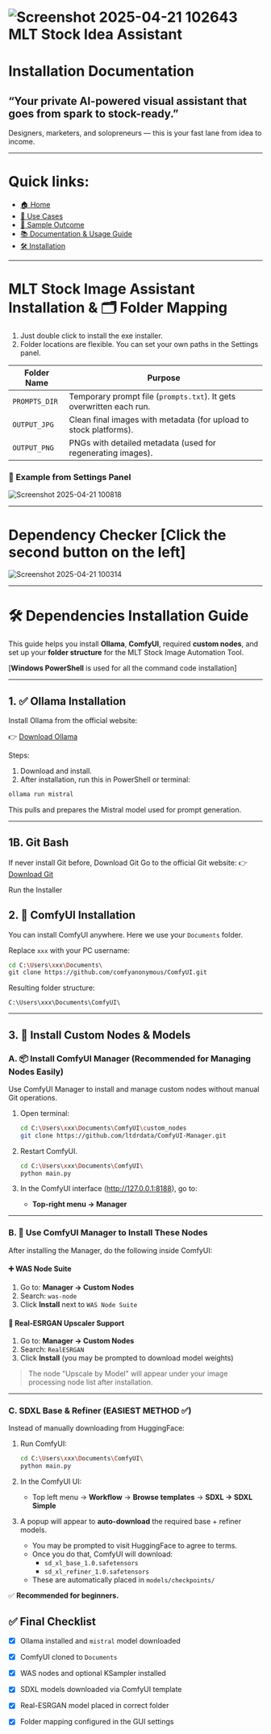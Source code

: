 # ![Screenshot 2025-04-21 102643](https://github.com/user-attachments/assets/f322d9cc-1adf-45d4-a38d-4764f62cf7bd) MLT Stock Idea Assistant
# Installation Documentation

## “Your private AI-powered visual assistant that goes from spark to stock-ready.”
Designers, marketers, and solopreneurs — this is your fast lane from idea to income.

---

# Quick links:
- [🏠 Home](../README.md)
- [🎯 Use Cases](case.md)
- [👀 Sample Outcome](../sample/sample.md)
- [📚 Documentation & Usage Guide](Documentation.md)
- [🛠 Installation](INSTALLATION_GUIDE.md)

  
---

# MLT Stock Image Assistant Installation & 🗂 Folder Mapping
1. Just double click to install the exe installer.
2. Folder locations are flexible. You can set your own paths in the Settings panel.

| Folder Name      | Purpose                                                                 |
|------------------|-------------------------------------------------------------------------|
| `PROMPTS_DIR`    | Temporary prompt file (`prompts.txt`). It gets overwritten each run.   |
| `OUTPUT_JPG`     | Clean final images with metadata (for upload to stock platforms).       |
| `OUTPUT_PNG`     | PNGs with detailed metadata (used for regenerating images).             |

### 📸 Example from Settings Panel

![Screenshot 2025-04-21 100818](https://github.com/user-attachments/assets/d7c74574-67f0-41ea-994a-9fdc7e710c51)

---

# Dependency Checker [Click the second button on the left]
![Screenshot 2025-04-21 100314](https://github.com/user-attachments/assets/c74dfaf8-1fca-44cb-acef-bee0e45411ea)

---

# 🛠 Dependencies Installation Guide

This guide helps you install **Ollama**, **ComfyUI**, required **custom nodes**, and set up your **folder structure** for the MLT Stock Image Automation Tool. 

[**Windows PowerShell** is used for all the command code installation]

---

## 1. ✅ Ollama Installation

Install Ollama from the official website:

👉 [Download Ollama](https://ollama.com/download)

Steps:
1. Download and install.
2. After installation, run this in PowerShell or terminal:

```bash
ollama run mistral
```

This pulls and prepares the Mistral model used for prompt generation.

---

## 1B. Git Bash
If never install Git before, Download Git
Go to the official Git website:
👉 [Download Git](https://git-scm.com/downloads)

Run the Installer

## 2. 🧰 ComfyUI Installation

You can install ComfyUI anywhere. Here we use your `Documents` folder.

Replace `xxx` with your PC username:

```bash
cd C:\Users\xxx\Documents\
git clone https://github.com/comfyanonymous/ComfyUI.git
```

Resulting folder structure:
```
C:\Users\xxx\Documents\ComfyUI\
```

---

## 3. 🔌 Install Custom Nodes & Models

### A. 📦 Install ComfyUI Manager (Recommended for Managing Nodes Easily)

Use ComfyUI Manager to install and manage custom nodes without manual Git operations.

1. Open terminal:
   ```bash
   cd C:\Users\xxx\Documents\ComfyUI\custom_nodes
   git clone https://github.com/ltdrdata/ComfyUI-Manager.git
   ```

2. Restart ComfyUI.
   ```bash
   cd C:\Users\xxx\Documents\ComfyUI\
   python main.py
   ```
   
3. In the ComfyUI interface (http://127.0.0.1:8188), go to:
   - **Top-right menu → Manager**

---

### B. 🧰 Use ComfyUI Manager to Install These Nodes

After installing the Manager, do the following inside ComfyUI:

#### ➕ WAS Node Suite

1. Go to: **Manager → Custom Nodes**
2. Search: `was-node`
3. Click **Install** next to `WAS Node Suite`

#### 🔼 Real-ESRGAN Upscaler Support

1. Go to: **Manager → Custom Nodes**
2. Search: `RealESRGAN`
3. Click **Install** (you may be prompted to download model weights)

> The node "Upscale by Model" will appear under your image processing node list after installation.

---

### C. SDXL Base & Refiner (EASIEST METHOD ✅)

Instead of manually downloading from HuggingFace:

1. Run ComfyUI:
   ```bash
   cd C:\Users\xxx\Documents\ComfyUI\
   python main.py
   ```

2. In the ComfyUI UI:
   - Top left menu → **Workflow** → **Browse templates** → **SDXL → SDXL Simple**

3. A popup will appear to **auto-download** the required base + refiner models.
   - You may be prompted to visit HuggingFace to agree to terms.
   - Once you do that, ComfyUI will download:
     - `sd_xl_base_1.0.safetensors`
     - `sd_xl_refiner_1.0.safetensors`
   - These are automatically placed in `models/checkpoints/`

✅ **Recommended for beginners.**



## ✅ Final Checklist

- [x] Ollama installed and `mistral` model downloaded
- [x] ComfyUI cloned to `Documents`
- [x] WAS nodes and optional KSampler installed
- [x] SDXL models downloaded via ComfyUI template
- [x] Real-ESRGAN model placed in correct folder
- [x] Folder mapping configured in the GUI settings

